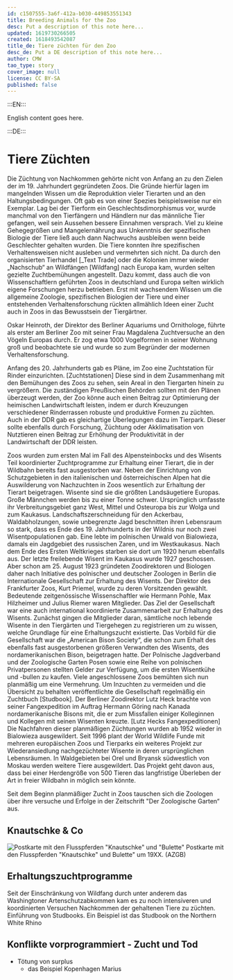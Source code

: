 ```yaml
---
id: c1507555-3a6f-412a-b030-449853551343
title: Breeding Animals for the Zoo
desc: Put a description of this note here...
updated: 1619730266505
created: 1618493542087
title_de: Tiere züchten für den Zoo
desc_de: Put a DE description of this note here...
author: CMW
tao_type: story
cover_image: null
license: CC BY-SA
published: false
---
```


:::EN:::

English content goes here.

:::DE:::

# Tiere Züchten 
Die Züchtung von Nachkommen gehörte nicht von Anfang an zu den Zielen der im 19. Jahrhundert gegründeten Zoos. Die Gründe hierfür lagen im mangelnden Wissen um die Reproduktion vieler Tierarten und an den Haltungsbedingungen. Oft gab es von einer Spezies beispielsweise nur ein Exemplar. Lag bei der Tierform ein Geschlechtsdimorphismus vor, wurde manchmal von den Tierfängern und Händlern nur das männliche Tier gefangen, weil sein Aussehen bessere Einnahmen versprach.
Viel zu kleine Gehegegrößen und Mangelernährung aus Unkenntnis der spezifischen Biologie der Tiere ließ auch dann Nachwuchs ausbleiben wenn beide Geschlechter gehalten wurden. Die Tiere konnten ihre spezifischen Verhaltensweisen nicht ausleben und vermehrten sich nicht.
Da durch den organisierten Tierhandel [_Text Trade] oder die Kolonien immer wieder „Nachschub“ an Wildfängen [Wildfang] nach Europa kam, wurden selten gezielte Zuchtbemühungen angestellt. Dazu kommt, dass auch die von Wissenschaftlern geführten Zoos in deutschland und Europa selten wirklich eigene Forschungen herzu betrieben. Erst mit wachsendem Wissen um die allgemeine Zoologie, spezifischen Biologien der Tiere und einer entstehenden Verhaltensforschung rückten allmählich Ideen einer Zucht auch in Zoos in das Bewusstsein der Tiergärtner. 

Oskar Heinroth, der Direktor des Berliner Aquariums und Ornithologe, führte als erster am Berliner Zoo mit seiner Frau Magdalena Zuchtversuche an den Vögeln Europas durch. Er zog etwa 1000 Vogelformen in seiner Wohnung groß und beobachtete sie und wurde so zum Begründer der modernen Verhaltensforschung.

Anfang des 20. Jahrhunderts gab es Pläne, im Zoo eine Zuchtstation für Rinder einzurichten. [Zuchtstationen] Diese sind in dem Zusammenhang mit den Bemühungen des Zoos zu sehen, sein Areal in den Tiergarten hinein zu vergrößern. Die zuständigen Preußischen Behörden sollten mit den Plänen überzeugt werden, der Zoo könne auch einen Beitrag zur Optimierung der heimischen Landwirtschaft leisten, indem er durch Kreuzungen verschiedener Rinderrassen robuste und produktive  Formen zu züchten. Auch in der DDR gab es gleichartige Überlegungen dazu im Tierpark. Dieser sollte ebenfalls durch Forschung, Züchtung oder Akklimatisation von Nutztieren einen Beitrag zur Erhöhung der Produktivität in der Landwirtschaft der DDR leisten.

<!-- Mareike mit Landwirtschaft? -->

Zoos wurden zum ersten Mal im Fall des Alpensteinbocks und des Wisents Teil koordinierter Zuchtprogramme zur Erhaltung einer Tierart, die in der Wildbahn bereits fast ausgestorben war.
Neben der Einrichtung von Schutzgebieten in den italienischen und österreichischen Alpen hat die Auswilderung von Nachzuchten in Zoos wesentlich zur Erhaltung der Tierart beigetragen. Wisente sind sie die größten Landsäugetiere Europas. Große Männchen werden bis zu einer Tonne schwer. Ursprünglich umfasste ihr Verbreitungsgebiet ganz West, Mittel und Osteuropa bis zur Wolga und zum Kaukasus. Landschaftszerschneidung für den Ackerbau, Waldabholzungen, sowie unbegrenzte Jagd beschnitten ihren Lebensraum so stark, dass es Ende des 19. Jahrhunderts in der Wildnis nur noch zwei Wisentpopulationen gab. Eine lebte im polnischen Urwald von Bialowieza, damals ein Jagdgebiet des russischen Zaren,  und im Westkaukasus. Nach dem Ende des Ersten Weltkrieges starben sie dort um 1920 herum ebenfalls aus. 
Der letzte freilebende Wisent im Kaukasus wurde 1927 geschossen. Aber schon am 25. August 1923 gründeten Zoodirektoren und Biologen daher nach Initiative des polnischer und deutscher Zoologen in Berlin die Internationale Gesellschaft zur Erhaltung des Wisents. Der Direktor des Frankfurter Zoos, Kurt Priemel, wurde zu deren Vorsitzenden gewählt. Bedeutende zeitgenössische Wissenschaftler wie Hermann Pohle, Max Hilzheimer und Julius Riemer waren Mitglieder. Das Ziel der Gesellschaft war eine auch international koordinierte Zusammenarbeit zur Erhaltung des Wisents. Zunächst gingen die Mitglieder daran, sämtliche noch lebende Wisente in den Tiergärten und Tiergehegen zu registrieren um zu wissen, welche Grundlage für eine Erhaltungszucht existierte.
Das Vorbild für die Gesellschaft war die „American Bison Society“, die schon zum Erhalt des ebenfalls fast ausgestorbenen größeren Verwandten des Wisents, des nordamerikanischen Bison, beigetragen hatte.
Der Polnische Jagdverband und der Zoologische Garten Posen sowie eine Reihe von polnischen Privatpersonen stellten Gelder zur Verfügung, um die ersten Wisentkühe und -bullen zu kaufen. Viele angeschlossene Zoos bemühten sich nun planmäßig um eine Vermehrung. Um Inzuchten zu vermeiden und die Übersicht zu behalten veröffentlichte die Gesellschaft regelmäßig ein Zuchtbuch [Studbook]. Der Berliner Zoodirektor Lutz Heck brachte von seiner Fangexpedition im Auftrag Hermann Göring nach Kanada nordamerikanische Bisons mit, die er zum Missfallen einiger Kolleginnen und Kollegen mit seinen Wisenten kreuzte. [Lutz Hecks Fangexpeditionen]
Die Nachfahren dieser planmäßigen Züchtungen wurden ab 1952 wieder in Bialowieza ausgewildert. Seit 1996 plant der World Wildlife Funde mit mehreren europäischen Zoos und Tierparks ein weiteres Projekt zur Wiederansiedlung nachgezüchteter Wisente in deren ursprünglichen Lebensräumen. In Waldgebieten bei Orel und Bryansk südwestlich von Moskau werden weitere Tiere ausgewildert. Das Projekt geht davon aus, dass bei einer Herdengröße von 500 Tieren das langfristige Überleben der Art in freier Wildbahn in möglich sein könnte.

Seit dem Beginn planmäßiger Zucht in Zoos tauschen sich die Zoologen über ihre versuche und Erfolge in der Zeitschrift "Der Zoologische Garten“ aus.

## Knautschke & Co

![Postkarte mit den Flusspferden "Knautschke" und "Bulette"](/images/cmw/Knautschke-Bulette-um1955.jpg)
Postkarte mit den Flusspferden "Knautschke" und Bulette" um 19XX. (AZGB)


## Erhaltungszuchtprogramme

Seit der Einschränkung von Wildfang durch unter anderem das Washingtoner Artenschutzabkommen kam es zu noch intensiveren und koordinierten Versuchen Nachkommen der gehaltenen Tiere zu züchten.
Einführung von Studbooks. Ein Beispiel ist das Studbook on the Northern White Rhino

## Konflikte vorprogrammiert - Zucht und Tod

- Tötung von surplus
    - das Beispiel Kopenhagen Marius